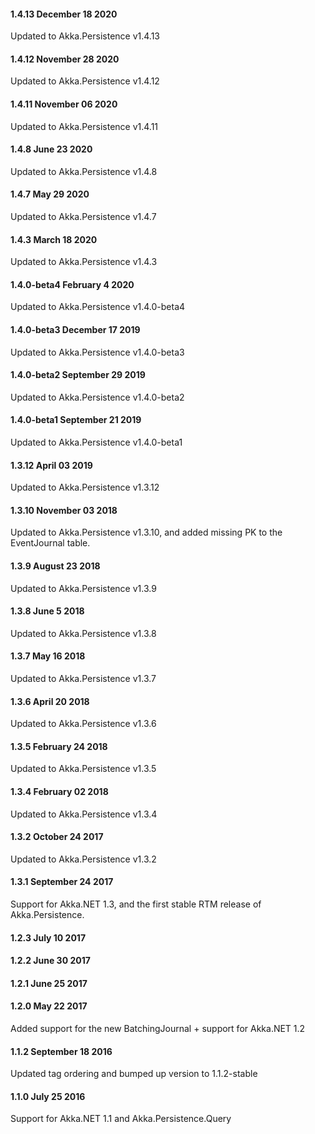#### 1.4.13 December 18 2020

Updated to Akka.Persistence v1.4.13

#### 1.4.12 November 28 2020

Updated to Akka.Persistence v1.4.12

#### 1.4.11 November 06 2020

Updated to Akka.Persistence v1.4.11

#### 1.4.8 June 23 2020

Updated to Akka.Persistence v1.4.8

#### 1.4.7 May 29 2020

Updated to Akka.Persistence v1.4.7

#### 1.4.3 March 18 2020

Updated to Akka.Persistence v1.4.3

#### 1.4.0-beta4 February 4 2020

Updated to Akka.Persistence v1.4.0-beta4

#### 1.4.0-beta3 December 17 2019

Updated to Akka.Persistence v1.4.0-beta3

#### 1.4.0-beta2 September 29 2019

Updated to Akka.Persistence v1.4.0-beta2

#### 1.4.0-beta1 September 21 2019

Updated to Akka.Persistence v1.4.0-beta1

#### 1.3.12 April 03 2019

Updated to Akka.Persistence v1.3.12

#### 1.3.10 November 03 2018

Updated to Akka.Persistence v1.3.10, and added missing PK to the EventJournal table.

#### 1.3.9 August 23 2018

Updated to Akka.Persistence v1.3.9

#### 1.3.8 June 5 2018

Updated to Akka.Persistence v1.3.8

#### 1.3.7 May 16 2018

Updated to Akka.Persistence v1.3.7

#### 1.3.6 April 20 2018

Updated to Akka.Persistence v1.3.6

#### 1.3.5 February 24 2018

Updated to Akka.Persistence v1.3.5

#### 1.3.4 February 02 2018

Updated to Akka.Persistence v1.3.4

#### 1.3.2 October 24 2017

Updated to Akka.Persistence v1.3.2

#### 1.3.1 September 24 2017
Support for Akka.NET 1.3, and the first stable RTM release of Akka.Persistence.

#### 1.2.3 July 10 2017

#### 1.2.2 June 30 2017

#### 1.2.1 June 25 2017

#### 1.2.0 May 22 2017
Added support for the new BatchingJournal + support for Akka.NET 1.2

#### 1.1.2 September 18 2016
Updated tag ordering and bumped up version to 1.1.2-stable

#### 1.1.0 July 25 2016
Support for Akka.NET 1.1 and Akka.Persistence.Query



 
